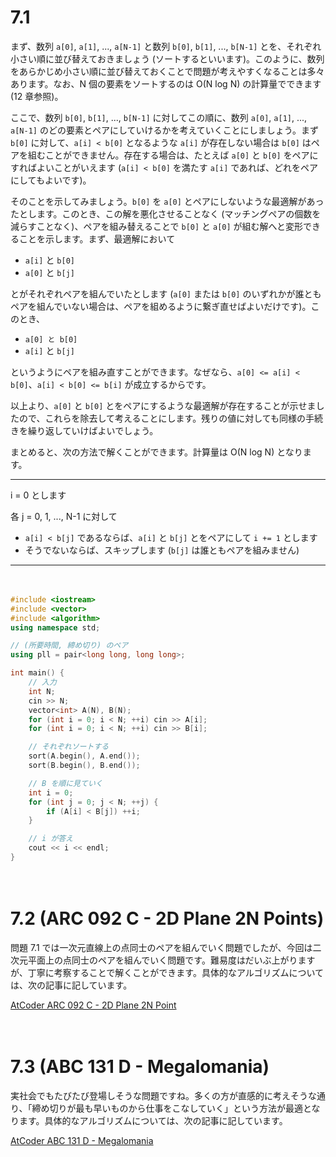 # 7.1

まず、数列 `a[0]`, `a[1]`, ..., `a[N-1]` と数列 `b[0]`, `b[1]`, ..., `b[N-1]` とを、それぞれ小さい順に並び替えておきましょう (ソートするといいます)。このように、数列をあらかじめ小さい順に並び替えておくことで問題が考えやすくなることは多々あります。なお、N 個の要素をソートするのは O(N log N) の計算量でできます (12 章参照)。

ここで、数列 `b[0]`, `b[1]`, ..., `b[N-1]` に対してこの順に、数列 `a[0]`, `a[1]`, ..., `a[N-1]` のどの要素とペアにしていけるかを考えていくことにしましょう。まず `b[0]` に対して、`a[i] < b[0]` となるような `a[i]` が存在しない場合は `b[0]` はペアを組むことができません。存在する場合は、たとえば `a[0]` と `b[0]` をペアにすればよいことがいえます (`a[i] < b[0]` を満たす `a[i]` であれば、どれをペアにしてもよいです)。

そのことを示してみましょう。`b[0]` を `a[0]` とペアにしないような最適解があったとします。このとき、この解を悪化させることなく (マッチングペアの個数を減らすことなく)、ペアを組み替えることで `b[0]` と `a[0]` が組む解へと変形できることを示します。まず、最適解において

- `a[i]` と `b[0]`
- `a[0]` と `b[j]`

とがそれぞれペアを組んでいたとします (`a[0]` または `b[0]` のいずれかが誰ともペアを組んでいない場合は、ペアを組めるように繋ぎ直せばよいだけです)。このとき、

- `a[0] と b[0]`
- `a[i]` と `b[j]`

というようにペアを組み直すことができます。なぜなら、`a[0] <= a[i] < b[0]`、`a[i] < b[0] <= b[i]` が成立するからです。

以上より、`a[0]` と `b[0]` とをペアにするような最適解が存在することが示せましたので、これらを除去して考えることにします。残りの値に対しても同様の手続きを繰り返していけばよいでしょう。

まとめると、次の方法で解くことができます。計算量は O(N log N) となります。

-----

i = 0 とします

各 j = 0, 1, ..., N-1 に対して

- `a[i] < b[j]` であるならば、`a[i]` と `b[j]` とをペアにして `i += 1` とします
- そうでないならば、スキップします (`b[j]` は誰ともペアを組みません)

-----

　

```cpp
#include <iostream>
#include <vector>
#include <algorithm>
using namespace std;

// (所要時間, 締め切り) のペア
using pll = pair<long long, long long>;

int main() {
    // 入力
    int N;
    cin >> N;
    vector<int> A(N), B(N);
    for (int i = 0; i < N; ++i) cin >> A[i];
    for (int i = 0; i < N; ++i) cin >> B[i];

    // それぞれソートする
    sort(A.begin(), A.end());
    sort(B.begin(), B.end());

    // B を順に見ていく
    int i = 0;
    for (int j = 0; j < N; ++j) {
        if (A[i] < B[j]) ++i;
    }

    // i が答え
    cout << i << endl;
}
```

　

# 7.2 (ARC 092 C - 2D Plane 2N Points)

問題 7.1 では一次元直線上の点同士のペアを組んでいく問題でしたが、今回は二次元平面上の点同士のペアを組んでいく問題です。難易度はだいぶ上がりますが、丁寧に考察することで解くことができます。具体的なアルゴリズムについては、次の記事に記しています。

[AtCoder ARC 092 C - 2D Plane 2N Point](https://drken1215.hatenablog.com/entry/2021/07/05/183800)

　

# 7.3 (ABC 131 D - Megalomania)

実社会でもたびたび登場しそうな問題ですね。多くの方が直感的に考えそうな通り、「締め切りが最も早いものから仕事をこなしていく」という方法が最適となります。具体的なアルゴリズムについては、次の記事に記しています。

[AtCoder ABC 131 D - Megalomania](https://drken1215.hatenablog.com/entry/2019/06/22/224800)



